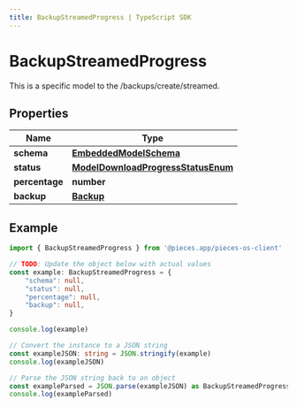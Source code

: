 ```yaml
---
title: BackupStreamedProgress | TypeScript SDK
---
```



# BackupStreamedProgress

This is a specific model to the /backups/create/streamed.

## Properties

Name | Type
------------ | -------------
**schema** | [**EmbeddedModelSchema**](EmbeddedModelSchema)
**status** | [**ModelDownloadProgressStatusEnum**](ModelDownloadProgressStatusEnum)
**percentage** | **number**
**backup** | [**Backup**](Backup)

## Example

```typescript
import { BackupStreamedProgress } from '@pieces.app/pieces-os-client'

// TODO: Update the object below with actual values
const example: BackupStreamedProgress = {
    "schema": null,
    "status": null,
    "percentage": null,
    "backup": null,
}

console.log(example)

// Convert the instance to a JSON string
const exampleJSON: string = JSON.stringify(example)
console.log(exampleJSON)

// Parse the JSON string back to an object
const exampleParsed = JSON.parse(exampleJSON) as BackupStreamedProgress
console.log(exampleParsed)
```


